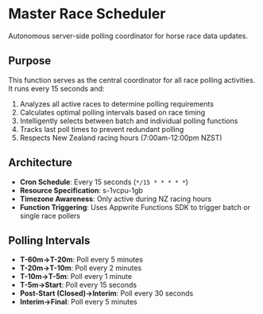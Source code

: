 # Master Race Scheduler

Autonomous server-side polling coordinator for horse race data updates.

## Purpose

This function serves as the central coordinator for all race polling activities. It runs every 15 seconds and:

1. Analyzes all active races to determine polling requirements
2. Calculates optimal polling intervals based on race timing
3. Intelligently selects between batch and individual polling functions
4. Tracks last poll times to prevent redundant polling
5. Respects New Zealand racing hours (7:00am-12:00pm NZST)

## Architecture

- **Cron Schedule**: Every 15 seconds (`*/15 * * * * *`)
- **Resource Specification**: s-1vcpu-1gb
- **Timezone Awareness**: Only active during NZ racing hours
- **Function Triggering**: Uses Appwrite Functions SDK to trigger batch or single race pollers

## Polling Intervals

- **T-60m→T-20m**: Poll every 5 minutes
- **T-20m→T-10m**: Poll every 2 minutes  
- **T-10m→T-5m**: Poll every 1 minute
- **T-5m→Start**: Poll every 15 seconds
- **Post-Start (Closed)→Interim**: Poll every 30 seconds
- **Interim→Final**: Poll every 5 minutes
